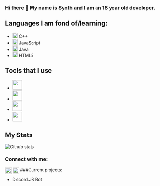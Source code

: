### Hi there 👋 My name is Synth and I am an 18 year old developer.

## Languages I am fond of/learning:

- <img height="18px" src="https://cdn.svgporn.com/logos/c-plusplus.svg"> C++
- <img height="18px" src="https://cdn.svgporn.com/logos/javascript.svg"> JavaScript
- <img height="18px" src="https://cdn.svgporn.com/logos/java.svg"> Java
- <img height="18px" src="https://cdn.svgporn.com/logos/html-5.svg"> HTML5

## Tools that I use

- <img height="32px" src="https://cdn.worldvectorlogo.com/logos/sublime-text.svg">
- <img height="32px" src="https://cdn.worldvectorlogo.com/logos/visual-studio-code-1.svg">
- <img height="32px" src="https://cdn.worldvectorlogo.com/logos/visual-studio-2013.svg">
- <img height="32px" src="https://cdn.worldvectorlogo.com/logos/microsoft-windows-22.svg">

## My Stats
![Github stats](https://github-readme-stats.vercel.app/api?username=synthofficial&show_icons=true&hide_border=true)

### Connect with me:
[<img align="left" alt="discord-server" width="22px" src="https://cdn.jsdelivr.net/npm/simple-icons@v3/icons/discord.svg" />][discord]
[<img align="left" alt="twitter-account" width="22px" src="https://cdn.jsdelivr.net/npm/simple-icons@v3/icons/twitter.svg" />][twitter]

[discord]: https://discord.gg/KPgA4p
[twitter]: https://twitter.com/Synth_RL

###Current projects:

- Discord.JS Bot
